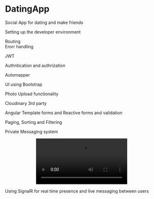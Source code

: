 # DatingApp
Social App for dating and make friends 
<br/>

Setting up the developer environment
<br/>


Routing 
<br/>
Erorr handling
<br/>

JWT
<br/>

Authntication and authrization 
<br/>

Automapper 
<br/>

UI using Bootstrap
<br/>

Photo Upload functionality 
<br/>

Cloudinary 3rd party
<br/>

Angular Template forms and Reactive forms and validation
<br/>

Paging, Sorting and Filtering
<br/>

Private Messaging system 
<br/>

<p align="center">
  <video src="https://res.cloudinary.com/dunljq51j/video/upload/v1684323085/datingAppProject_xqyujj.wmv" controls>
</p>
Using SignalR for real time presence and live messaging between users
<br/>


